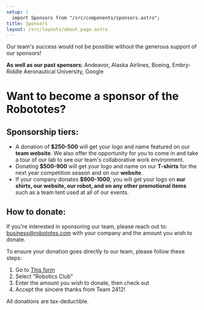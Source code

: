 ```yaml
---
setup: |
  import Sponsors from "/src/components/sponsors.astro";
title: Sponsors
layout: /src/layouts/about_page.astro
---
```


Our team's success would not be possible without the generous support of our sponsors!

<Sponsors />

**As well as our past sponsors**: Andeavor, Alaska Airlines, Boeing, Embry-Riddle Aeronautical University, Google

# Want to become a sponsor of the Robototes?

## Sponsorship tiers:

- A donation of **$250-500** will get your logo and name featured on our **team website**. We also offer the opportunity for you to come in and take a tour of our lab to see our team's collaborative work environment.
- Donating **$500-900** will get your logo and name on our **T-shirts** for the next year competition season and on our **website**.
- If your company donates **$900-1000**, you will get your logo on **our shirts, our website, our robot, and on any other promotional items** such as a team tent used at all of our events.

## How to donate:

If you're interested in sponsoring our team, please reach out to: business@robototes.com with your company and the amount you wish to donate.

To ensure your donation goes directly to our team, please follow these steps:

1. Go to [This form](https://wa-bellevue-lite.intouchreceipting.com/sammamishhighschoolasb)
2. Select "Robotics Club"
3. Enter the amount you wish to donate, then check out
4. Accept the sincere thanks from Team 2412!

All donations are tax-deductible.
